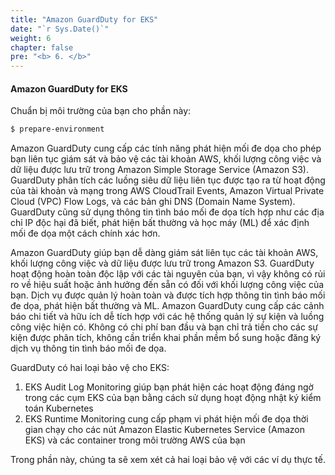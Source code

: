 ```yaml
---
title: "Amazon GuardDuty for EKS"
date: "`r Sys.Date()`"
weight: 6
chapter: false
pre: "<b> 6. </b>"
---
```


#### Amazon GuardDuty for EKS

Chuẩn bị môi trường của bạn cho phần này:

```bash timeout=300 wait=30
$ prepare-environment
```

Amazon GuardDuty cung cấp các tính năng phát hiện mối đe dọa cho phép bạn liên tục giám sát và bảo vệ các tài khoản AWS, khối lượng công việc và dữ liệu được lưu trữ trong Amazon Simple Storage Service (Amazon S3). GuardDuty phân tích các luồng siêu dữ liệu liên tục được tạo ra từ hoạt động của tài khoản và mạng trong AWS CloudTrail Events, Amazon Virtual Private Cloud (VPC) Flow Logs, và các bản ghi DNS (Domain Name System). GuardDuty cũng sử dụng thông tin tình báo mối đe dọa tích hợp như các địa chỉ IP độc hại đã biết, phát hiện bất thường và học máy (ML) để xác định mối đe dọa một cách chính xác hơn.

Amazon GuardDuty giúp bạn dễ dàng giám sát liên tục các tài khoản AWS, khối lượng công việc và dữ liệu được lưu trữ trong Amazon S3. GuardDuty hoạt động hoàn toàn độc lập với các tài nguyên của bạn, vì vậy không có rủi ro về hiệu suất hoặc ảnh hưởng đến sẵn có đối với khối lượng công việc của bạn. Dịch vụ được quản lý hoàn toàn và được tích hợp thông tin tình báo mối đe dọa, phát hiện bất thường và ML. Amazon GuardDuty cung cấp các cảnh báo chi tiết và hữu ích dễ tích hợp với các hệ thống quản lý sự kiện và luồng công việc hiện có. Không có chi phí ban đầu và bạn chỉ trả tiền cho các sự kiện được phân tích, không cần triển khai phần mềm bổ sung hoặc đăng ký dịch vụ thông tin tình báo mối đe dọa.

GuardDuty có hai loại bảo vệ cho EKS:
1. EKS Audit Log Monitoring giúp bạn phát hiện các hoạt động đáng ngờ trong các cụm EKS của bạn bằng cách sử dụng hoạt động nhật ký kiểm toán Kubernetes
2. EKS Runtime Monitoring cung cấp phạm vi phát hiện mối đe dọa thời gian chạy cho các nút Amazon Elastic Kubernetes Service (Amazon EKS) và các container trong môi trường AWS của bạn

Trong phần này, chúng ta sẽ xem xét cả hai loại bảo vệ với các ví dụ thực tế.
